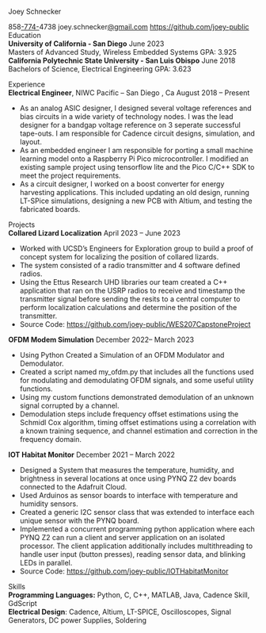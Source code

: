 Joey Schnecker

858[\-774-](tel:1234567890)4738       joey.schnecker[@gmail.com](mailto:bob@gmail.com)      https://github.com/joey-public  
Education  
**University of California \- San Diego** 			June 2023  
Masters of Advanced Study, Wireless Embedded Systems 			GPA: 3.925  
**California Polytechnic State University \- San Luis Obispo** 			June 2018  
Bachelors of Science, Electrical Engineering			GPA: 3.623

Experience  
**Electrical Engineer**, NIWC Pacific – San Diego , Ca			August 2018 – Present

* As an  analog ASIC designer, I designed several voltage references and bias circuits in a wide variety of technology nodes. I was the lead designer for a bandgap voltage reference on 3 seperate successful tape-outs. I am responsible for Cadence circuit designs, simulation, and layout.  
* As an embedded engineer I am responsible for porting a small machine learning model onto a Raspberry Pi Pico microcontroller. I modified an existing sample project using tensorflow lite and the Pico C/C++ SDK to meet the project requirements.    
* As a circuit designer, I worked on a boost converter for energy harvesting applications. This included updating an old design, running LT-SPice simulations, designing a new PCB with Altium, and testing the fabricated boards. 

Projects  
**Collared Lizard Localization**			April 2023 – June 2023

* Worked with UCSD’s Engineers for Exploration group to build a proof of concept system for localizing the position of collared lizards.   
* The system consisted of a radio transmitter and 4 software defined radios.   
* Using the Ettus Research UHD libraries our team created a C++ application that ran on the USRP radios to receive and timestamp the transmitter signal before sending the resits to a central computer to perform localization calculations and determine the position of the transmitter.   
* Source Code: https://github.com/joey-public/WES207CapstoneProject

**OFDM Modem Simulation**			December 2022– March 2023

* Using Python Created a Simulation of an OFDM Modulator and Demodulator.   
* Created a script named my\_ofdm.py that includes all the functions used for modulating and demodulating OFDM signals, and some useful utility functions.   
* Using my custom functions demonstrated demodulation of an unknown signal corrupted by a channel.   
* Demodulation steps include frequency offset estimations using the Schmidl Cox algorithm, timing offset estimations using a correlation with a known training sequence, and channel estimation and correction in the frequency domain.

**IOT Habitat Monitor**			December 2021 – March 2022

* Designed a System that measures the temperature, humidity, and brightness in several locations at once using PYNQ Z2 dev boards connected to the Adafruit Cloud.   
* Used Arduinos as sensor boards to interface with temperature and humidity sensors.   
* Created a generic I2C sensor class that was extended to interface each unique sensor with the PYNQ board.   
* Implemented a concurrent programming python application where each PYNQ Z2 can run a client and server application on an isolated processor. The client application additionally includes multithreading to handle user input (button presses), reading sensor data, and blinking LEDs in parallel.   
* Source Code: https://github.com/joey-public/IOTHabitatMonitor


Skills  
**Programming Languages:** Python, C, C++, MATLAB, Java, Cadence Skill, GdScript  
**Electrical Design**: Cadence, Altium, LT-SPICE, Oscilloscopes, Signal Generators, DC power Supplies, Soldering


